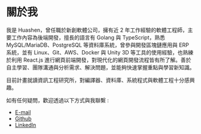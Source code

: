# 關於我

我是 Huashen，曾任職於新創軟體公司，擁有近 2 年工作經驗的軟體工程師，主要工作內容為後端開發，擅長的語言有 Golang 與 TypeScript，熟悉 MySQL/MariaDB、PostgreSQL 等資料庫系統，曾參與開發區塊鏈應用與 ERP 系統，並有 Linux、Git、AWS、Docker 與 Unity 3D 等工具的使用經驗，也熟練於利用 React.js 進行網頁前端開發，對現代化的網頁開發流程皆有所了解。善於自主學習、團隊溝通與分析需求、解決問題，並能夠快速掌握重點與學習新知識。

目前計畫就讀資訊工程研究所，對編譯器、資料庫、系統程式與軟體工程十分感興趣。

如有任何疑問，歡迎透過以下方式與我聯繫 :

- [E-mail](mailto:HuashenCoding@gmail.com)
- [Github](https://Github.com/Huashen87)
- [LinkedIn](https://linkedin.com/in/huashen87)
